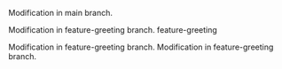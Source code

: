 
 Modification in main branch.

Modification in feature-greeting branch.
 feature-greeting 


Modification in feature-greeting branch.
Modification in feature-greeting branch.

